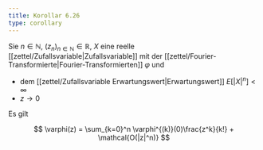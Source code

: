 ```yaml
---
title: Korollar 6.26
type: corollary
---
```


Sie $n \in \mathbb{N}$, $(z_n)_{n \in \mathbb{N}} \in \mathbb{R}$, $X$ eine reelle [[zettel/Zufallsvariable|Zufallsvariable]] mit der [[zettel/Fourier-Transformierte|Fourier-Transformierten]] $\varphi$ und
- dem [[zettel/Zufallsvariable Erwartungswert|Erwartungswert]] $E[|X|^n] \lt \infty$
- $z \to 0$

Es gilt

$$
	\varphi(z) = \sum_{k=0}^n \varphi^{(k)}(0)\frac{z^k}{k!} + \mathcal{O(|z|^n)}
$$